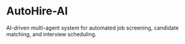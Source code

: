 # AutoHire-AI
AI-driven multi-agent system for automated job screening, candidate matching, and interview scheduling.
